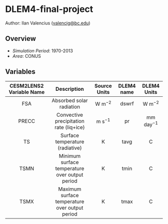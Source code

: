 # DLEM4-final-project

Author: Ilan Valencius (valencig@bc.edu)

## Overview
- _Simulation Period_: 1970-2013
- _Area_: CONUS

## Variables
| CESM2LENS2 Variable Name |                  Description                   | Source Units | DLEM4 name |  DLEM4 Units  |
| :----------------------: | :--------------------------------------------: | :----------: | :--------: | :-----------: |
|           FSA            |            Absorbed solar radiation            |  W m$^{-2}$  |   dswrf    |  W m$^{-2}$   |
|          PRECC           |    Convective precipitation rate (liq+ice)     |  m s$^{-1}$  |     pr     | mm day$^{-1}$ |
|            TS            |        Surface temperature (radiative)         |      K       |    tavg    |       C       |
|           TSMN           | Minimum surface temperature over output period |      K       |    tmin    |       C       |
|           TSMX           | Maximum surface temperature over output period |      K       |    tmax    |       C       |
